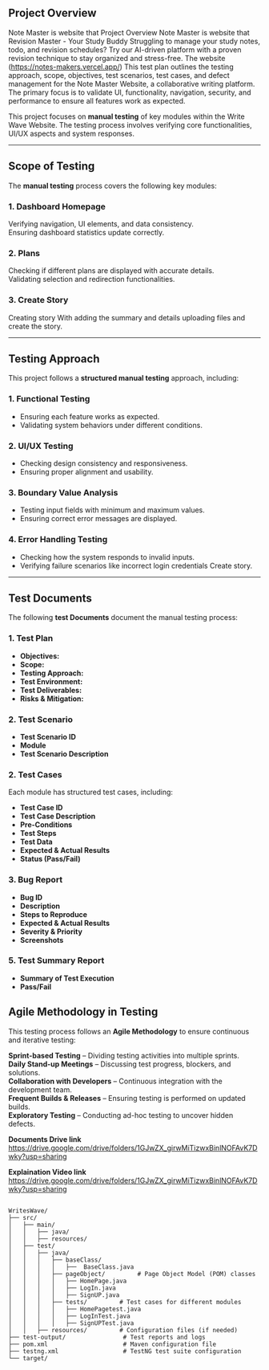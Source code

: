 


##  Project Overview
Note Master is website that Project Overview Note Master is website that Revision Master - Your Study Buddy Struggling to manage your study notes, todo, and revision schedules? Try our AI-driven platform with a proven revision technique to stay organized and stress-free. The website (https://notes-makers.vercel.app/) This test plan outlines the testing approach, scope, objectives, test scenarios, test cases, and defect management for the Note Master Website, a collaborative writing platform. The primary focus is to validate UI, functionality, navigation, security, and performance to ensure all features work as expected.


This project focuses on **manual testing** of key modules within the Write Wave Website. The testing process involves verifying core functionalities, UI/UX aspects and system responses.

---

##  **Scope of Testing**
The **manual testing** process covers the following key modules:

###  **1. Dashboard Homepage**
 Verifying navigation, UI elements, and data consistency.  
 Ensuring dashboard statistics update correctly.  

###  **2. Plans**
 Checking if different plans are displayed with accurate details.  
 Validating selection and redirection functionalities.  

###  **3. Create Story**
 Creating story With adding the summary and details uploading files and create the story.  



---

##  **Testing Approach**
This project follows a **structured manual testing** approach, including:

###  **1. Functional Testing**
- Ensuring each feature works as expected.
- Validating system behaviors under different conditions.

###  **2. UI/UX Testing**
- Checking design consistency and responsiveness.
- Ensuring proper alignment and usability.

###  **3. Boundary Value Analysis**
- Testing input fields with minimum and maximum values.
- Ensuring correct error messages are displayed.

###  **4. Error Handling Testing**
- Checking how the system responds to invalid inputs.
- Verifying failure scenarios like incorrect login credentials Create story.

---


##  **Test Documents**
The following **test Documents** document the manual testing process:

###  **1. Test Plan**
- **Objectives:** 
- **Scope:** 
- **Testing Approach:** 
- **Test Environment:** 
- **Test Deliverables:** 
- **Risks & Mitigation:** 

###  **2. Test Scenario**
- **Test Scenario ID**
- **Module**
- **Test Scenario Description**
  
###  **2. Test Cases**
Each module has structured test cases, including:
- **Test Case ID**
- **Test Case Description**
- **Pre-Conditions** 
- **Test Steps**
- **Test Data**
- **Expected & Actual Results**
- **Status (Pass/Fail)**

###  **3. Bug Report**
- **Bug ID**
- **Description**
- **Steps to Reproduce**
- **Expected & Actual Results**
- **Severity & Priority**
- **Screenshots**


###  **5. Test Summary Report**
- **Summary of Test Execution**
- **Pass/Fail**




##  **Agile Methodology in Testing**
This testing process follows an **Agile Methodology** to ensure continuous and iterative testing:

 **Sprint-based Testing** – Dividing testing activities into multiple sprints.  
 **Daily Stand-up Meetings** – Discussing test progress, blockers, and solutions.  
 **Collaboration with Developers** – Continuous integration with the development team.  
 **Frequent Builds & Releases** – Ensuring testing is performed on updated builds.  
 **Exploratory Testing** – Conducting ad-hoc testing to uncover hidden defects.  

 **Documents Drive link**
 https://drive.google.com/drive/folders/1GJwZX_girwMiTizwxBinlNOFAvK7Dwky?usp=sharing 
 
 **Explaination Video link**
https://drive.google.com/drive/folders/1GJwZX_girwMiTizwxBinlNOFAvK7Dwky?usp=sharing
~~~

WritesWave/
├── src/
│   ├── main/
│   │   ├── java/            
│   │   ├── resources/         
│   ├── test/
│   │   ├── java/
│   │   │   ├── baseClass/
│   │   │   │   ├──  BaseClass.java
│   │   │   ├── pageObject/         # Page Object Model (POM) classes
│   │   │   │   ├── HomePage.java
│   │   │   │   ├── LogIn.java
│   │   │   │   ├── SignUP.java
│   │   │   ├── tests/         # Test cases for different modules
│   │   │   │   ├── HomePagetest.java
│   │   │   │   ├── LogInTest.java
│   │   │   │   ├── SignUPTest.java
│   │   ├── resources/         # Configuration files (if needed)
├── test-output/                # Test reports and logs
├── pom.xml                     # Maven configuration file
├── testng.xml                  # TestNG test suite configuration
└── target/                    
~~~
